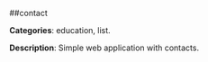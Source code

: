 ##contact

**Categories**: education, list.

**Description**: Simple web application with contacts.



